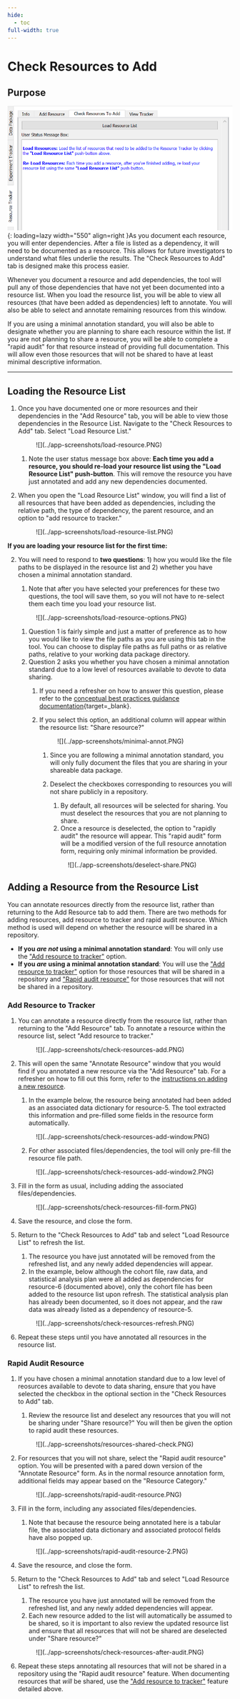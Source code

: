 ```yaml
---
hide:
  - toc
full-width: true
---
```


# Check Resources to Add

## Purpose

![](../app-screenshots/check-resources.PNG){: loading=lazy width="550" align=right }As you document each resource, you will enter dependencies. After a file is listed as a dependency, it will need to be documented as a resource. This allows for future investigators to understand what files underlie the results. The "Check Resources to Add" tab is designed make this process easier. 

Whenever you document a resource and add dependencies, the tool will pull any of those dependencies that have not yet been documented into a resource list. When you load the resource list, you will be able to view all resources (that have been added as dependencies) left to annotate. You will also be able to select and annotate remaining resources from this window.

If you are using a minimal annotation standard, you will also be able to designate whether you are planning to share each resource within the list. If you are not planning to share a resource, you will be able to complete a "rapid audit" for that resource instead of providing full documentation. This will allow even those resources that will not be shared to have at least minimal descriptive information.

***

## Loading the Resource List

1. Once you have documented one or more resources and their dependencies in the "Add Resource" tab, you will be able to view those dependencies in the Resource List. Navigate to the "Check Resources to Add" tab. Select "Load Resource List."

     <figure markdown>
        ![](../app-screenshots/load-resource.PNG)
        <figcaption></figcaption>
    </figure>

    1. Note the user status message box above: **Each time you add a resource, you should re-load your resource list using the "Load Resource List" push-button**. This will remove the resource you have just annotated and add any new dependencies documented.

2. When you open the "Load Resource List" window, you will find a list of all resources that have been added as dependencies, including the relative path, the type of dependency, the parent resource, and an option to "add resource to tracker."

     <figure markdown>
        ![](../app-screenshots/load-resource-list.PNG)
        <figcaption></figcaption>
    </figure>

**If you are loading your resource list for the first time:**

2. You will need to respond to **two questions**: 1) how you would like the file paths to be displayed in the resource list and 2) whether you have chosen a minimal annotation standard. 
    1. Note that after you have selected your preferences for these two questions, the tool will save them, so you will not have to re-select them each time you load your resource list.

     <figure markdown>
        ![](../app-screenshots/load-resource-options.PNG)
        <figcaption></figcaption>
    </figure>


    1. Question 1 is fairly simple and just a matter of preference as to how you would like to view the file paths as you are using this tab in the tool. You can choose to display file paths as full paths or as relative paths, relative to your working data package directory.
    2. Question 2 asks you whether you have chosen a minimal annotation standard due to a low level of resources available to devote to data sharing. 
        1. If you need a refresher on how to answer this question, please refer to the [conceptual best practices guidance documentation](https://norc-heal.github.io/heal-data-pkg-guide/){target=_blank}.
        2. If you select this option, an additional column will appear within the resource list: "Share resource?"

            <figure markdown>
                ![](../app-screenshots/minimal-annot.PNG)
                <figcaption></figcaption>
            </figure>

            1. Since you are following a minimal annotation standard, you will only fully document the files that you are sharing in your shareable data package.
            2. Deselect the checkboxes corresponding to resources you will not share publicly in a repository.
                1. By default, all resources will be selected for sharing. You must deselect the resources that you are not planning to share.
                3. Once a resource is deselected, the option to "rapidly audit" the resource will appear. This "rapid audit" form will be a modified version of the full resource annotation form, requiring only minimal information be provided.

                <figure markdown>
                    ![](../app-screenshots/deselect-share.PNG)
                    <figcaption></figcaption>
                </figure>

## Adding a Resource from the Resource List

You can annotate resources directly from the resource list, rather than returning to the Add Resource tab to add them. There are two methods for adding resources, add resource to tracker and rapid audit resource. Which method is used will depend on whether the resource will be shared in a repository. 

* **If you *are not* using a minimal annotation standard**: You will only use the ["Add resource to tracker"](#add-resource-to-tracker) option. 
* **If you *are* using a minimal annotation standard**: You will use the ["Add resource to tracker"](#add-resource-to-tracker) option for those resources that will be shared in a repository and ["Rapid audit resource"](#rapid-audit-resource) for those resources that will not be shared in a repository.

### Add Resource to Tracker

1. You can annotate a resource directly from the resource list, rather than returning to the "Add Resource" tab. To annotate a resource within the resource list, select "Add resource to tracker."

    <figure markdown>
        ![](../app-screenshots/check-resources-add.PNG)
        <figcaption></figcaption>
    </figure>

2. This will open the same "Annotate Resource" window that you would find if you annotated a new resource via the "Add Resource" tab. For a refresher on how to fill out this form, refer to the [instructions on adding a new resource](addresource.md).
    1. In the example below, the resource being annotated had been added as an associated data dictionary for resource-5. The tool extracted this information and pre-filled some fields in the resource form automatically. 
    <figure markdown>
        ![](../app-screenshots/check-resources-add-window.PNG)
        <figcaption></figcaption>
    </figure>

    2. For other associated files/dependencies, the tool will only pre-fill the resource file path.
    <figure markdown>
        ![](../app-screenshots/check-resources-add-window2.PNG)
        <figcaption></figcaption>
    </figure>

3. Fill in the form as usual, including adding the associated files/dependencies.

    <figure markdown>
        ![](../app-screenshots/check-resources-fill-form.PNG)
        <figcaption></figcaption>
    </figure>

4. Save the resource, and close the form.
5. Return to the "Check Resources to Add" tab and select "Load Resource List" to refresh the list. 
    1. The resource you have just annotated will be removed from the refreshed list, and any newly added dependencies will appear. 
    2. In the example, below although the cohort file, raw data, and statistical analysis plan were all added as dependencies for resource-6 (documented above), only the cohort file has been added to the resource list upon refresh. The statistical analysis plan has already been documented, so it does not appear, and the raw data was already listed as a dependency of resource-5.

    <figure markdown>
        ![](../app-screenshots/check-resources-refresh.PNG)
        <figcaption></figcaption>
    </figure>

6. Repeat these steps until you have annotated all resources in the resource list.


### Rapid Audit Resource

1. If you have chosen a minimal annotation standard due to a low level of reosurces available to devote to data sharing, ensure that you have selected the checkbox in the optional section in the "Check Resources to Add" tab.
    1. Review the resource list and deselect any resources that you will not be sharing under "Share resource?" You will then be given the option to rapid audit these resources.

    <figure markdown>
        ![](../app-screenshots/resources-shared-check.PNG)
        <figcaption></figcaption>
    </figure>

2. For resources that you will not share, select the "Rapid audit resource" option. You will be presented with a pared down version of the "Annotate Resource" form. As in the normal resource annotation form, additional fields may appear based on the "Resource Category."

    <figure markdown>
        ![](../app-screenshots/rapid-audit-resource.PNG)
        <figcaption></figcaption>
    </figure>

3. Fill in the form, including any associated files/dependencies.
    1. Note that because the resource being annotated here is a tabular file, the associated data dictionary and associated protocol fields have also popped up.

    <figure markdown>
        ![](../app-screenshots/rapid-audit-resource-2.PNG)
        <figcaption></figcaption>
    </figure>

4. Save the resource, and close the form.
5. Return to the "Check Resources to Add" tab and select "Load Resource List" to refresh the list. 
    1. The resource you have just annotated will be removed from the refreshed list, and any newly added dependencies will appear. 
    2. Each new resource added to the list will automatically be assumed to be shared, so it is important to also review the updated resource list and ensure that all resources that will not be shared are deselected under "Share resource?"

    <figure markdown>
        ![](../app-screenshots/check-resources-after-audit.PNG)
        <figcaption></figcaption>
    </figure>

6. Repeat these steps annotating all resources that will not be shared in a repository using the "Rapid audit resource" feature. When documenting resources that *will* be shared, use the ["Add resource to tracker"](#add-resource-to-tracker) feature detailed above.